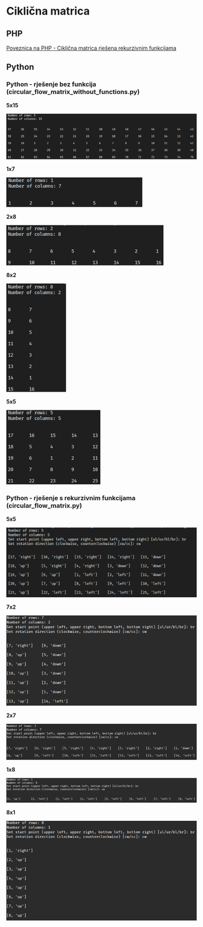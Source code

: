 # Ciklična matrica

## PHP

[Poveznica na PHP - Ciklična matrica rješena rekurzivnim funkcijama](https://polaznik41.edunova.hr/matrica/)

## Python

### Python - rješenje bez funkcija  (circular_flow_matrix_without_functions.py)

**5x15**

![matrica 5x15 clockwise bottom right](slika6.png)

**1x7**

![matrica 1x7 clockwise bottom right](slika7.png)

**2x8**

![matrica 2x8 clockwise bottom right](slika8.png)

**8x2**

![matrica 8x2 clockwise bottom right](slika9.png)

**5x5**

![matrica 5x5 clockwise bottom right](slika10.png)


### Python - rješenje s rekurzivnim funkcijama (circular_flow_matrix.py)

**5x5**

![matrica 5x5 clockwise bottom right](slika1.png)

**7x2**

![matrica 7x2 clockwise bottom right](slika2.png)

**2x7**

![matrica 2x7 clockwise bottom right](slika3.png)

**1x8**

![matrica 1x8 clockwise bottom right](slika4.png)

**8x1**

![matrica 8x1 clockwise bottom right](slika5.png)
